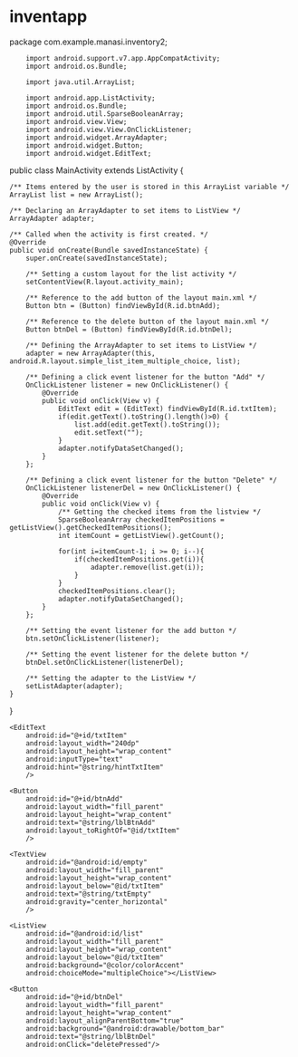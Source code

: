 # inventapp

package com.example.manasi.inventory2;


        import android.support.v7.app.AppCompatActivity;
        import android.os.Bundle;

        import java.util.ArrayList;

        import android.app.ListActivity;
        import android.os.Bundle;
        import android.util.SparseBooleanArray;
        import android.view.View;
        import android.view.View.OnClickListener;
        import android.widget.ArrayAdapter;
        import android.widget.Button;
        import android.widget.EditText;

public class MainActivity extends ListActivity {

    /** Items entered by the user is stored in this ArrayList variable */
    ArrayList list = new ArrayList();

    /** Declaring an ArrayAdapter to set items to ListView */
    ArrayAdapter adapter;

    /** Called when the activity is first created. */
    @Override
    public void onCreate(Bundle savedInstanceState) {
        super.onCreate(savedInstanceState);

        /** Setting a custom layout for the list activity */
        setContentView(R.layout.activity_main);

        /** Reference to the add button of the layout main.xml */
        Button btn = (Button) findViewById(R.id.btnAdd);

        /** Reference to the delete button of the layout main.xml */
        Button btnDel = (Button) findViewById(R.id.btnDel);

        /** Defining the ArrayAdapter to set items to ListView */
        adapter = new ArrayAdapter(this, android.R.layout.simple_list_item_multiple_choice, list);

        /** Defining a click event listener for the button "Add" */
        OnClickListener listener = new OnClickListener() {
            @Override
            public void onClick(View v) {
                EditText edit = (EditText) findViewById(R.id.txtItem);
                if(edit.getText().toString().length()>0) {
                    list.add(edit.getText().toString());
                    edit.setText("");
                }
                adapter.notifyDataSetChanged();
            }
        };

        /** Defining a click event listener for the button "Delete" */
        OnClickListener listenerDel = new OnClickListener() {
            @Override
            public void onClick(View v) {
                /** Getting the checked items from the listview */
                SparseBooleanArray checkedItemPositions = getListView().getCheckedItemPositions();
                int itemCount = getListView().getCount();

                for(int i=itemCount-1; i >= 0; i--){
                    if(checkedItemPositions.get(i)){
                        adapter.remove(list.get(i));
                    }
                }
                checkedItemPositions.clear();
                adapter.notifyDataSetChanged();
            }
        };

        /** Setting the event listener for the add button */
        btn.setOnClickListener(listener);

        /** Setting the event listener for the delete button */
        btnDel.setOnClickListener(listenerDel);

        /** Setting the adapter to the ListView */
        setListAdapter(adapter);
    }
}

<?xml version="1.0" encoding="utf-8"?>
<RelativeLayout xmlns:android="http://schemas.android.com/apk/res/android"
    android:layout_width="fill_parent"
    android:layout_height="fill_parent"
    android:orientation="vertical" >

    <EditText
        android:id="@+id/txtItem"
        android:layout_width="240dp"
        android:layout_height="wrap_content"
        android:inputType="text"
        android:hint="@string/hintTxtItem"
        />

    <Button
        android:id="@+id/btnAdd"
        android:layout_width="fill_parent"
        android:layout_height="wrap_content"
        android:text="@string/lblBtnAdd"
        android:layout_toRightOf="@id/txtItem"
        />

    <TextView
        android:id="@android:id/empty"
        android:layout_width="fill_parent"
        android:layout_height="wrap_content"
        android:layout_below="@id/txtItem"
        android:text="@string/txtEmpty"
        android:gravity="center_horizontal"
        />

    <ListView
        android:id="@android:id/list"
        android:layout_width="fill_parent"
        android:layout_height="wrap_content"
        android:layout_below="@id/txtItem"
        android:background="@color/colorAccent"
        android:choiceMode="multipleChoice"></ListView>

    <Button
        android:id="@+id/btnDel"
        android:layout_width="fill_parent"
        android:layout_height="wrap_content"
        android:layout_alignParentBottom="true"
        android:background="@android:drawable/bottom_bar"
        android:text="@string/lblBtnDel"
        android:onClick="deletePressed"/>
</RelativeLayout>
